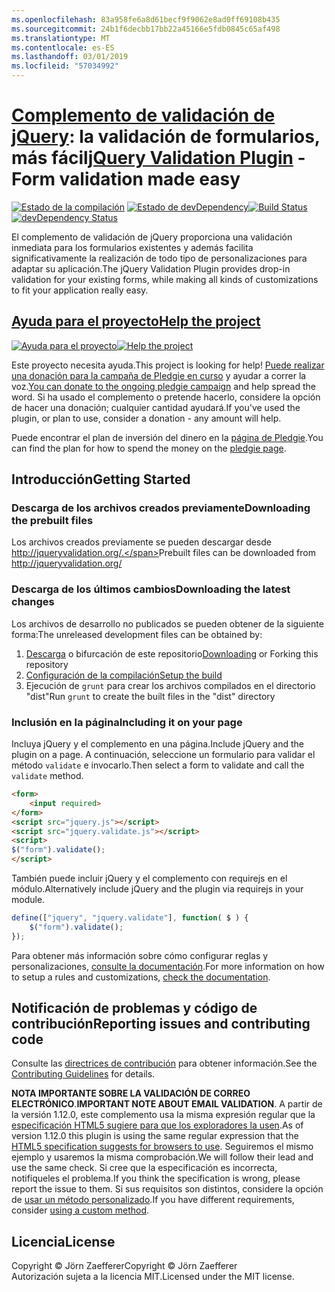 ```yaml
---
ms.openlocfilehash: 83a958fe6a8d61becf9f9062e8ad0ff69108b435
ms.sourcegitcommit: 24b1f6decbb17bb22a45166e5fdb0845c65af498
ms.translationtype: MT
ms.contentlocale: es-ES
ms.lasthandoff: 03/01/2019
ms.locfileid: "57034992"
---
```

<a name="jquery-validation-pluginhttpjqueryvalidationorg---form-validation-made-easy"></a><span data-ttu-id="8513b-101">[Complemento de validación de jQuery](http://jqueryvalidation.org/): la validación de formularios, más fácil</span><span class="sxs-lookup"><span data-stu-id="8513b-101">[jQuery Validation Plugin](http://jqueryvalidation.org/) - Form validation made easy</span></span>
================================

<span data-ttu-id="8513b-102">[![Estado de la compilación](https://secure.travis-ci.org/jzaefferer/jquery-validation.png)](http://travis-ci.org/jzaefferer/jquery-validation)
[![Estado de devDependency](https://david-dm.org/jzaefferer/jquery-validation/dev-status.png?theme=shields.io)](https://david-dm.org/jzaefferer/jquery-validation#info=devDependencies)</span><span class="sxs-lookup"><span data-stu-id="8513b-102">[![Build Status](https://secure.travis-ci.org/jzaefferer/jquery-validation.png)](http://travis-ci.org/jzaefferer/jquery-validation)
[![devDependency Status](https://david-dm.org/jzaefferer/jquery-validation/dev-status.png?theme=shields.io)](https://david-dm.org/jzaefferer/jquery-validation#info=devDependencies)</span></span>

<span data-ttu-id="8513b-103">El complemento de validación de jQuery proporciona una validación inmediata para los formularios existentes y además facilita significativamente la realización de todo tipo de personalizaciones para adaptar su aplicación.</span><span class="sxs-lookup"><span data-stu-id="8513b-103">The jQuery Validation Plugin provides drop-in validation for your existing forms, while making all kinds of customizations to fit your application really easy.</span></span>

## <a name="help-the-projecthttppledgiecomcampaigns18159"></a>[<span data-ttu-id="8513b-104">Ayuda para el proyecto</span><span class="sxs-lookup"><span data-stu-id="8513b-104">Help the project</span></span>](http://pledgie.com/campaigns/18159)

<span data-ttu-id="8513b-105">[![Ayuda para el proyecto](http://www.pledgie.com/campaigns/18159.png?skin_name=chrome)](http://pledgie.com/campaigns/18159)</span><span class="sxs-lookup"><span data-stu-id="8513b-105">[![Help the project](http://www.pledgie.com/campaigns/18159.png?skin_name=chrome)](http://pledgie.com/campaigns/18159)</span></span>

<span data-ttu-id="8513b-106">Este proyecto necesita ayuda.</span><span class="sxs-lookup"><span data-stu-id="8513b-106">This project is looking for help!</span></span> <span data-ttu-id="8513b-107">[Puede realizar una donación para la campaña de Pledgie en curso](http://pledgie.com/campaigns/18159) y ayudar a correr la voz.</span><span class="sxs-lookup"><span data-stu-id="8513b-107">[You can donate to the ongoing pledgie campaign](http://pledgie.com/campaigns/18159) and help spread the word.</span></span> <span data-ttu-id="8513b-108">Si ha usado el complemento o pretende hacerlo, considere la opción de hacer una donación; cualquier cantidad ayudará.</span><span class="sxs-lookup"><span data-stu-id="8513b-108">If you've used the plugin, or plan to use, consider a donation - any amount will help.</span></span>

<span data-ttu-id="8513b-109">Puede encontrar el plan de inversión del dinero en la [página de Pledgie](http://pledgie.com/campaigns/18159).</span><span class="sxs-lookup"><span data-stu-id="8513b-109">You can find the plan for how to spend the money on the [pledgie page](http://pledgie.com/campaigns/18159).</span></span>

## <a name="getting-started"></a><span data-ttu-id="8513b-110">Introducción</span><span class="sxs-lookup"><span data-stu-id="8513b-110">Getting Started</span></span>

### <a name="downloading-the-prebuilt-files"></a><span data-ttu-id="8513b-111">Descarga de los archivos creados previamente</span><span class="sxs-lookup"><span data-stu-id="8513b-111">Downloading the prebuilt files</span></span>

<span data-ttu-id="8513b-112">Los archivos creados previamente se pueden descargar desde http://jqueryvalidation.org/.</span><span class="sxs-lookup"><span data-stu-id="8513b-112">Prebuilt files can be downloaded from http://jqueryvalidation.org/</span></span>

### <a name="downloading-the-latest-changes"></a><span data-ttu-id="8513b-113">Descarga de los últimos cambios</span><span class="sxs-lookup"><span data-stu-id="8513b-113">Downloading the latest changes</span></span>

<span data-ttu-id="8513b-114">Los archivos de desarrollo no publicados se pueden obtener de la siguiente forma:</span><span class="sxs-lookup"><span data-stu-id="8513b-114">The unreleased development files can be obtained by:</span></span>

 1. <span data-ttu-id="8513b-115">[Descarga](https://github.com/jzaefferer/jquery-validation/archive/master.zip) o bifurcación de este repositorio</span><span class="sxs-lookup"><span data-stu-id="8513b-115">[Downloading](https://github.com/jzaefferer/jquery-validation/archive/master.zip) or Forking this repository</span></span>
 2. [<span data-ttu-id="8513b-116">Configuración de la compilación</span><span class="sxs-lookup"><span data-stu-id="8513b-116">Setup the build</span></span>](CONTRIBUTING.md#build-setup)
 3. <span data-ttu-id="8513b-117">Ejecución de `grunt` para crear los archivos compilados en el directorio "dist"</span><span class="sxs-lookup"><span data-stu-id="8513b-117">Run `grunt` to create the built files in the "dist" directory</span></span>

### <a name="including-it-on-your-page"></a><span data-ttu-id="8513b-118">Inclusión en la página</span><span class="sxs-lookup"><span data-stu-id="8513b-118">Including it on your page</span></span>

<span data-ttu-id="8513b-119">Incluya jQuery y el complemento en una página.</span><span class="sxs-lookup"><span data-stu-id="8513b-119">Include jQuery and the plugin on a page.</span></span> <span data-ttu-id="8513b-120">A continuación, seleccione un formulario para validar el método `validate` e invocarlo.</span><span class="sxs-lookup"><span data-stu-id="8513b-120">Then select a form to validate and call the `validate` method.</span></span>

```html
<form>
    <input required>
</form>
<script src="jquery.js"></script>
<script src="jquery.validate.js"></script>
<script>
$("form").validate();
</script>
```

<span data-ttu-id="8513b-121">También puede incluir jQuery y el complemento con requirejs en el módulo.</span><span class="sxs-lookup"><span data-stu-id="8513b-121">Alternatively include jQuery and the plugin via requirejs in your module.</span></span>

```js
define(["jquery", "jquery.validate"], function( $ ) {
    $("form").validate();
});
```

<span data-ttu-id="8513b-122">Para obtener más información sobre cómo configurar reglas y personalizaciones, [consulte la documentación](http://jqueryvalidation.org/documentation/).</span><span class="sxs-lookup"><span data-stu-id="8513b-122">For more information on how to setup a rules and customizations, [check the documentation](http://jqueryvalidation.org/documentation/).</span></span>

## <a name="reporting-issues-and-contributing-code"></a><span data-ttu-id="8513b-123">Notificación de problemas y código de contribución</span><span class="sxs-lookup"><span data-stu-id="8513b-123">Reporting issues and contributing code</span></span>

<span data-ttu-id="8513b-124">Consulte las [directrices de contribución](CONTRIBUTING.md) para obtener información.</span><span class="sxs-lookup"><span data-stu-id="8513b-124">See the [Contributing Guidelines](CONTRIBUTING.md) for details.</span></span>

<span data-ttu-id="8513b-125">**NOTA IMPORTANTE SOBRE LA VALIDACIÓN DE CORREO ELECTRÓNICO**.</span><span class="sxs-lookup"><span data-stu-id="8513b-125">**IMPORTANT NOTE ABOUT EMAIL VALIDATION**.</span></span> <span data-ttu-id="8513b-126">A partir de la versión 1.12.0, este complemento usa la misma expresión regular que la [especificación HTML5 sugiere para que los exploradores la usen](https://html.spec.whatwg.org/multipage/forms.html#valid-e-mail-address).</span><span class="sxs-lookup"><span data-stu-id="8513b-126">As of version 1.12.0 this plugin is using the same regular expression that the [HTML5 specification suggests for browsers to use](https://html.spec.whatwg.org/multipage/forms.html#valid-e-mail-address).</span></span> <span data-ttu-id="8513b-127">Seguiremos el mismo ejemplo y usaremos la misma comprobación.</span><span class="sxs-lookup"><span data-stu-id="8513b-127">We will follow their lead and use the same check.</span></span> <span data-ttu-id="8513b-128">Si cree que la especificación es incorrecta, notifíqueles el problema.</span><span class="sxs-lookup"><span data-stu-id="8513b-128">If you think the specification is wrong, please report the issue to them.</span></span> <span data-ttu-id="8513b-129">Si sus requisitos son distintos, considere la opción de [usar un método personalizado](http://jqueryvalidation.org/jQuery.validator.addMethod/).</span><span class="sxs-lookup"><span data-stu-id="8513b-129">If you have different requirements, consider [using a custom method](http://jqueryvalidation.org/jQuery.validator.addMethod/).</span></span>

## <a name="license"></a><span data-ttu-id="8513b-130">Licencia</span><span class="sxs-lookup"><span data-stu-id="8513b-130">License</span></span>
<span data-ttu-id="8513b-131">Copyright &copy; Jörn Zaefferer</span><span class="sxs-lookup"><span data-stu-id="8513b-131">Copyright &copy; Jörn Zaefferer</span></span><br>
<span data-ttu-id="8513b-132">Autorización sujeta a la licencia MIT.</span><span class="sxs-lookup"><span data-stu-id="8513b-132">Licensed under the MIT license.</span></span>
